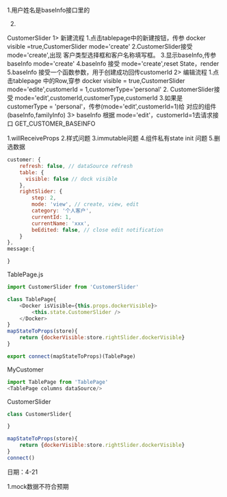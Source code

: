 1.用户姓名是baseInfo接口里的


2.
CustomerSlider
1> 新建流程
  1.点击tablepage中的新建按钮，传参 docker visible =true,CustomerSlider mode='create'
  2.CustomerSlider接受 mode='create',出现 客户类型选择框和客户名称填写框。
  3.显示baseInfo,传参baseInfo mode='create'
  4.baseInfo 接受 mode='create',reset State，render
  5.baseInfo 接受一个函数参数，用于创建成功回传customerId
2> 编辑流程
  1.点击tablepage 中的Row,穿参 docker visible = true,CustomerSlider mode='edite',customerId = 1,customerType='personal'
  2. CustomerSlider接受 mode='edit',customerId,customerType,customerId
  3.如果是customerType = 'personal'，传参(mode='edit',customerId=1)给 对应的组件(baseInfo,familyInfo)
 3> baseInfo 根据 mode='edit'，customerId=1去请求接口 GET_CUSTOMER_BASEINFO



 1.willReceiveProps
 2.样式问题
 3.immutable问题
 4.组件私有state init 问题
 5.删选数据




```javascript
customer: {
    refresh: false, // dataSource refresh
    table: {
      visible: false // dock visible
    },
    rightSlider: {
        step: 2,
        mode: 'view', // create, view, edit
        category: '个人客户',
        currentId: 1,
        currentName: 'xxx',
        beEdited: false, // close edit notification
    }
},
message:{

}
```

TablePage.js
```js
import CustomerSlider from 'CustomerSlider'

class TablePage{
    <Docker isVisible={this.props.dockerVisible}>
        <this.state.CustomerSlider />
    </Docker>
}
mapStateToProps(store){
    return {dockerVisible:store.rightSlider.dockerVisible}
}

export connect(mapStateToProps)(TablePage)
```



MyCustomer
```js
import TablePage from 'TablePage'
<TablePage columns dataSource/>
```
CustomerSlider
```js
class CustomerSlider{

}

mapStateToProps(store){
    return {dockerVisible:store.rightSlider.dockerVisible}
}
connect()
```


日期：4-21

1.mock数据不符合预期
